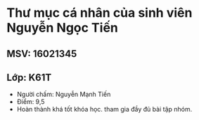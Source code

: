 ﻿Thư mục cá nhân của sinh viên Nguyễn Ngọc Tiến
==================================
## MSV: 16021345
## Lớp: K61T
- Người chấm: Nguyễn Mạnh Tiến
- Điểm: 9,5
- Hoàn thành khá tốt khóa học. tham gia đầy đủ bài tập nhóm.
